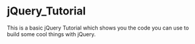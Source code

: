 # jQuery_Tutorial
This is a basic jQuery Tutorial which shows you the code you can use to build some cool things with jQuery.
